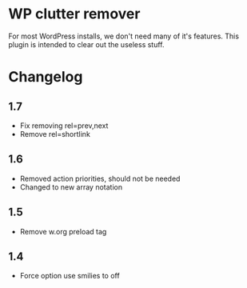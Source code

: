 # WP clutter remover
For most WordPress installs, we don't need many of it's features. This plugin is intended to clear out the useless stuff.

# Changelog

1.7
---
- Fix removing rel=prev,next
- Remove rel=shortlink

1.6
---
- Removed action priorities, should not be needed
- Changed to new array notation

1.5
---
- Remove w.org preload tag

1.4
---
- Force option use smilies to off
